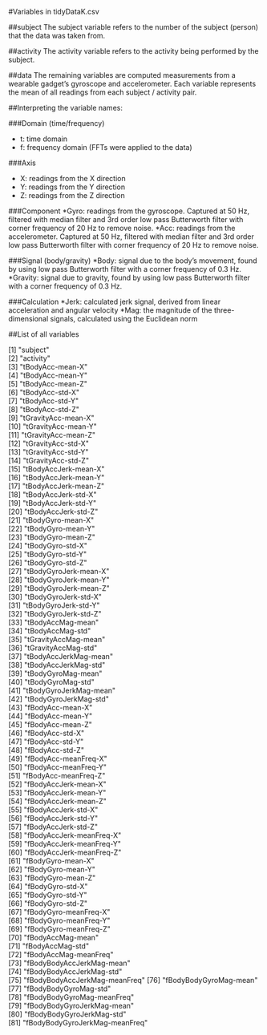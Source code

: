 #Variables in tidyDataK.csv

##subject
The subject variable refers to the number of the subject (person) that the data was taken from.

##activity
The activity variable refers to the activity being performed by the subject.

##data
The remaining variables are computed measurements from a wearable gadget’s gyroscope and accelerometer. Each variable represents the mean of all readings from each subject / activity pair.

##Interpreting the variable names:

###Domain (time/frequency)
* t: time domain
* f: frequency domain (FFTs were applied to the data)

###Axis
* X: readings from the X direction
* Y: readings from the Y direction
* Z: readings from the Z direction

###Component
*Gyro: readings from the gyroscope. Captured at 50 Hz, filtered with median filter and 3rd order low pass Butterworth filter with corner frequency of 20 Hz to remove noise.
*Acc: readings from the accelerometer. Captured at 50 Hz, filtered with median filter and 3rd order low pass Butterworth filter with corner frequency of 20 Hz to remove noise.

###Signal (body/gravity)
*Body: signal due to the body’s movement, found by using low pass Butterworth filter with a corner frequency of 0.3 Hz.
*Gravity: signal due to gravity, found by using low pass Butterworth filter with a corner frequency of 0.3 Hz.

###Calculation
*Jerk: calculated jerk signal, derived from linear acceleration and angular velocity
*Mag: the magnitude of the three-dimensional signals, calculated using the Euclidean norm

##List of all variables

 [1] "subject"                      
 [2] "activity"                     
 [3] "tBodyAcc-mean-X"              
 [4] "tBodyAcc-mean-Y"              
 [5] "tBodyAcc-mean-Z"              
 [6] "tBodyAcc-std-X"               
 [7] "tBodyAcc-std-Y"               
 [8] "tBodyAcc-std-Z"               
 [9] "tGravityAcc-mean-X"           
[10] "tGravityAcc-mean-Y"           
[11] "tGravityAcc-mean-Z"           
[12] "tGravityAcc-std-X"            
[13] "tGravityAcc-std-Y"            
[14] "tGravityAcc-std-Z"            
[15] "tBodyAccJerk-mean-X"          
[16] "tBodyAccJerk-mean-Y"          
[17] "tBodyAccJerk-mean-Z"          
[18] "tBodyAccJerk-std-X"           
[19] "tBodyAccJerk-std-Y"           
[20] "tBodyAccJerk-std-Z"           
[21] "tBodyGyro-mean-X"             
[22] "tBodyGyro-mean-Y"             
[23] "tBodyGyro-mean-Z"             
[24] "tBodyGyro-std-X"              
[25] "tBodyGyro-std-Y"              
[26] "tBodyGyro-std-Z"              
[27] "tBodyGyroJerk-mean-X"         
[28] "tBodyGyroJerk-mean-Y"         
[29] "tBodyGyroJerk-mean-Z"         
[30] "tBodyGyroJerk-std-X"          
[31] "tBodyGyroJerk-std-Y"          
[32] "tBodyGyroJerk-std-Z"          
[33] "tBodyAccMag-mean"             
[34] "tBodyAccMag-std"              
[35] "tGravityAccMag-mean"          
[36] "tGravityAccMag-std"           
[37] "tBodyAccJerkMag-mean"         
[38] "tBodyAccJerkMag-std"          
[39] "tBodyGyroMag-mean"            
[40] "tBodyGyroMag-std"             
[41] "tBodyGyroJerkMag-mean"        
[42] "tBodyGyroJerkMag-std"         
[43] "fBodyAcc-mean-X"              
[44] "fBodyAcc-mean-Y"              
[45] "fBodyAcc-mean-Z"              
[46] "fBodyAcc-std-X"               
[47] "fBodyAcc-std-Y"               
[48] "fBodyAcc-std-Z"               
[49] "fBodyAcc-meanFreq-X"          
[50] "fBodyAcc-meanFreq-Y"          
[51] "fBodyAcc-meanFreq-Z"          
[52] "fBodyAccJerk-mean-X"          
[53] "fBodyAccJerk-mean-Y"          
[54] "fBodyAccJerk-mean-Z"          
[55] "fBodyAccJerk-std-X"           
[56] "fBodyAccJerk-std-Y"           
[57] "fBodyAccJerk-std-Z"           
[58] "fBodyAccJerk-meanFreq-X"      
[59] "fBodyAccJerk-meanFreq-Y"      
[60] "fBodyAccJerk-meanFreq-Z"      
[61] "fBodyGyro-mean-X"             
[62] "fBodyGyro-mean-Y"             
[63] "fBodyGyro-mean-Z"             
[64] "fBodyGyro-std-X"              
[65] "fBodyGyro-std-Y"              
[66] "fBodyGyro-std-Z"              
[67] "fBodyGyro-meanFreq-X"         
[68] "fBodyGyro-meanFreq-Y"         
[69] "fBodyGyro-meanFreq-Z"         
[70] "fBodyAccMag-mean"             
[71] "fBodyAccMag-std"              
[72] "fBodyAccMag-meanFreq"         
[73] "fBodyBodyAccJerkMag-mean"     
[74] "fBodyBodyAccJerkMag-std"      
[75] "fBodyBodyAccJerkMag-meanFreq" 
[76] "fBodyBodyGyroMag-mean"        
[77] "fBodyBodyGyroMag-std"         
[78] "fBodyBodyGyroMag-meanFreq"    
[79] "fBodyBodyGyroJerkMag-mean"    
[80] "fBodyBodyGyroJerkMag-std"     
[81] "fBodyBodyGyroJerkMag-meanFreq"